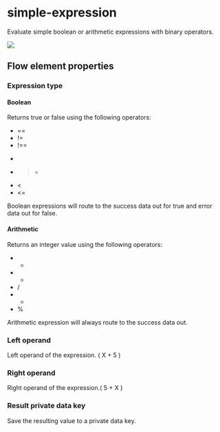 # simple-expression
Evaluate simple boolean or arithmetic expressions with binary operators. 

<img src="http://i.imgur.com/bOIfdNM.png">

## Flow element properties

### Expression type

#### Boolean
Returns true or false using the following operators:
- ==
- !=
- !==
- >
- >=
- <
- <=

Boolean expressions will route to the success data out for true and error data out for false.

#### Arithmetic
Returns an integer value using the following operators:
- +
- -
- /
- *
- %

Arithmetic expression will always route to the success data out.

### Left operand
Left operand of the expression. ( X + 5 )

### Right operand
Right operand of the expression.( 5 + X )

### Result private data key
Save the resulting value to a private data key.
